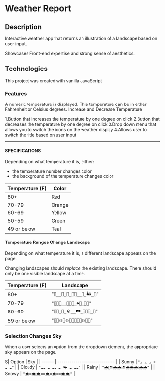 # Weather Report


## Description

Interactive weather app that returns an illustration of a landscape based on user input.

Showcases Front-end expertise and strong sense of aesthetics.

## Technologies

This project was created with vanilla JavaScript


### Features

A numeric temperature is  displayed. This temperature can be in either Fahrenheit or Celsius degrees.
Increase and Decrease Temperature

1.Button that increases the temperature by one degree on click
2.Button that decreases the temperature by one degree on click
3.Drop down menu that allows you to switch the icons on the weather display
4.Allows user to switch the title based on user input

---

#### SPECIFICATIONS

Depending on what temperature it is, either:

- the temperature number changes color
- the background of the temperature changes color


| Temperature (F) | Color  |
| --------------- | ------ |
| 80+             | Red    |
| 70-79           | Orange |
| 60-69           | Yellow |
| 50-59           | Green  |
| 49 or below     | Teal   |

#### Temperature Ranges Change Landscape

Depending on what temperature it is, a different landscape appears on the page.

Changing landscapes should _replace_ the existing landscape. There should only be one visible landscape at a time.

| Temperature (F) | Landscape                         |
| --------------- | --------------------------------- |
| 80+             | `"🌵__🐍_🦂_🌵🌵__🐍_🏜_🦂"`       |
| 70-79           | `"🌸🌿🌼__🌷🌻🌿_☘️🌱_🌻🌷"`      |
| 60-69           | `"🌾🌾_🍃_🪨__🛤_🌾🌾🌾_🍃"`        |
| 59 or below     | `"🌲🌲⛄️🌲⛄️🍂🌲🍁🌲🌲⛄️🍂🌲"` |


### Selection Changes Sky

When a user selects an option from the dropdown element, the appropriate sky appears on the page.

S| Option | Sky                           |
| ------ | ----------------------------- |
| Sunny  | `"☁️ ☁️ ☁️ ☀️ ☁️ ☁️"`         |
| Cloudy | `"☁️☁️ ☁️ ☁️☁️ ☁️ 🌤 ☁️ ☁️☁️"` |
| Rainy  | `"🌧🌈⛈🌧🌧💧⛈🌧🌦🌧💧🌧🌧"`          |
| Snowy  | `"🌨❄️🌨🌨❄️❄️🌨❄️🌨❄️❄️🌨🌨"`       |

